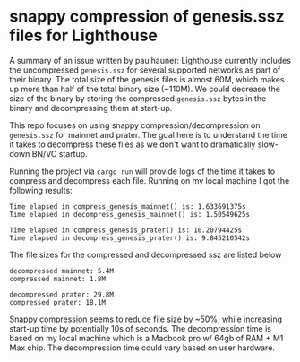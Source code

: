 # snappy compression of genesis.ssz files for Lighthouse

A summary of an issue written by paulhauner: Lighthouse currently includes the uncompressed `genesis.ssz` for several supported networks as part of their binary. The total size of the genesis files is almost 60M, which makes up more than half of the total binary size (~110M). We could decrease the size of the binary by storing the compressed `genesis.ssz` bytes in the binary and decompressing them at start-up.

This repo focuses on using snappy compression/decompression on `genesis.ssz` for mainnet and prater. The goal here is to understand the time it takes to decompress these files as we don't want to dramatically slow-down BN/VC startup.

Running the project via `cargo run` will provide logs of the time it takes to compress and decompress each file. Running on my local machine I got the following results:

```
Time elapsed in compress_genesis_mainnet() is: 1.633691375s
Time elapsed in decompress_genesis_mainnet() is: 1.50549625s

Time elapsed in compress_genesis_prater() is: 10.20794425s
Time elapsed in decompress_genesis_prater() is: 9.845210542s
```

The file sizes for the compressed and decompressed ssz are listed below

```
decompressed mainnet: 5.4M
compressed mainnet: 1.8M

decompressed prater: 29.8M
compressed prater: 18.1M
```

Snappy compression seems to reduce file size by ~50%, while increasing start-up time by potentially 10s of seconds. The decompression time is based on my local machine which is a Macbook pro w/ 64gb of RAM + M1 Max chip. The decompression time could vary based on user hardware.